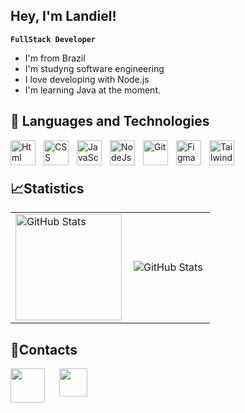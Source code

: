 ## Hey, I'm Landiel! 



**`FullStack Developer`**

* I'm from Brazil
* I'm studyng software engineering
* I love developing with Node.js
* I'm learning Java at the moment.

## 🤖 Languages ​​and Technologies


<img
align="left"
alt="Html"
title="Html"
width="40px"
style="padding-right: 10px;"
 src="https://cdn.jsdelivr.net/gh/devicons/devicon@latest/icons/html5/html5-original.svg" />
 
<img
align="left"
alt="CSS"
title="Css"
width="40px"
style="padding-right: 10px;"
 src="https://cdn.jsdelivr.net/gh/devicons/devicon@latest/icons/css3/css3-original.svg" />

 
 <img
  align="left"
  width="40px"
  alt="JavaScript"
  title="JavaScript"
  style="padding-right: 10px;"
  style='padding-right: 10px;'
  src="https://cdn.jsdelivr.net/gh/devicons/devicon@latest/icons/javascript/javascript-original.svg" />


<img
align="left"
alt="NodeJs"
title="NodeJs"
width="40px"
style="padding-right: 10px;"
 src="https://cdn.jsdelivr.net/gh/devicons/devicon@latest/icons/nodejs/nodejs-plain-wordmark.svg" />
          
          
<img
align="left"
alt="Git"
title="Git"
width="40px"
style="padding-right: 10px;"
 src="https://cdn.jsdelivr.net/gh/devicons/devicon@latest/icons/git/git-original.svg" />
          
          
  <img
  align="left"
  width="40px"
  alt="Figma"
  title="Figma"
  style="padding-right: 10px;"
   src="https://cdn.jsdelivr.net/gh/devicons/devicon@latest/icons/figma/figma-original.svg" />
          
            
<img
align="left"
width="40px"
alt="Tailwind"
title="Tailwind"
style="padding-right: 10px;"
 src="https://cdn.jsdelivr.net/gh/devicons/devicon@latest/icons/tailwindcss/tailwindcss-original.svg" />
          
<br/>
<br/>

## 📈Statistics
<p>

</p>

<table align="center">
  <tr>
    <td>
    <img
align="left"
alt="GitHub Stats"
height="170"
style="width=100%;"
src="https://github-readme-stats.vercel.app/api?username=LandielDurans&show_icons=true&theme=aura&include_all_commits=true"
/>
    </td>
    <td>
    <img
align="left"
alt="GitHub Stats"
style="max-width=100%;"
src="https://github-readme-stats.vercel.app/api/top-langs/?username=LandielDurans&theme=aura&layout=compact&custom_title=Technologies&langs_count=9"
/>
    </td>
  </tr>
</table>

## 📱Contacts
<a href="https://www.instagram.com/landiel.durans/">
<img
align="left"
width=55px"
style="padding-right: 10px;"
src="https://static.cdninstagram.com/rsrc.php/v4/yI/r/VsNE-OHk_8a.png"
/>
</a>

<a href="https://www.linkedin.com/in/landiel-durans-016952350">
<img
align="left"
style="margin-left: 10px;"
width="45px"
 src="https://cdn.jsdelivr.net/gh/devicons/devicon@latest/icons/linkedin/linkedin-original.svg" />
</a>